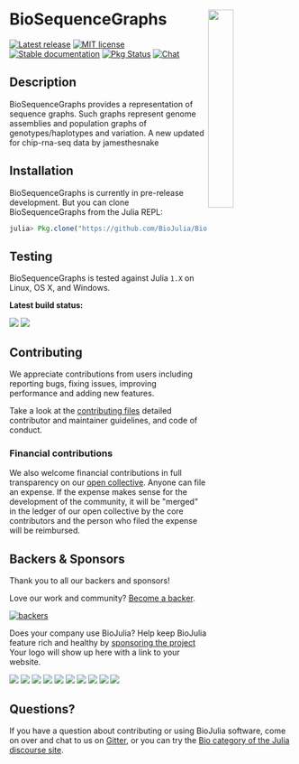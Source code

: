 # <img align="right" src="./sticker.svg" width="30%"> BioSequenceGraphs

[![Latest release](https://img.shields.io/github/release/BioJulia/BioSequenceGraphs.svg)](https://github.com/BioJulia/BioSequenceGraphs/releases/latest)
[![MIT license](https://img.shields.io/badge/license-MIT-green.svg)](https://github.com/BioJulia/BioSequenceGraphs.jl/blob/master/LICENSE) 
[![Stable documentation](https://img.shields.io/badge/docs-stable-blue.svg)](https://biojulia.github.io/BioSequenceGraphs/stable)
[![Pkg Status](http://www.repostatus.org/badges/latest/wip.svg)](http://www.repostatus.org/#wip)
[![Chat](https://img.shields.io/gitter/room/BioJulia/BioSequenceGraphs.svg)](https://gitter.im/BioJulia/BioSequenceGraphs)


## Description

BioSequenceGraphs provides a representation of sequence graphs.
Such graphs represent genome assemblies and population graphs of
genotypes/haplotypes and variation. A new updated for chip-rna-seq data by jamesthesnake


## Installation

BioSequenceGraphs is currently in pre-release development.
But you can clone BioSequenceGraphs from the Julia REPL:

```julia
julia> Pkg.clone("https://github.com/BioJulia/BioSequenceGraphs.git")
```


## Testing

BioSequenceGraphs is tested against Julia `1.X` on Linux, OS X, and Windows.

**Latest build status:**

[![](https://travis-ci.com/BioJulia/BioSequenceGraphs.svg?branch=master)](https://travis-ci.com/BioJulia/BioSequenceGraphs)
[![](https://ci.appveyor.com/api/projects/status/fp8lv0bfdblf5aki?svg=true)](https://ci.appveyor.com/project/BenJWard/biosequencegraphs)



## Contributing

We appreciate contributions from users including reporting bugs, fixing
issues, improving performance and adding new features.

Take a look at the [contributing files](https://github.com/BioJulia/Contributing)
detailed contributor and maintainer guidelines, and code of conduct.


### Financial contributions

We also welcome financial contributions in full transparency on our
[open collective](https://opencollective.com/biojulia).
Anyone can file an expense. If the expense makes sense for the development
of the community, it will be "merged" in the ledger of our open collective by
the core contributors and the person who filed the expense will be reimbursed.


## Backers & Sponsors

Thank you to all our backers and sponsors!

Love our work and community? [Become a backer](https://opencollective.com/biojulia#backer).

[![backers](https://opencollective.com/biojulia/backers.svg?width=890)](https://opencollective.com/biojulia#backers)

Does your company use BioJulia? Help keep BioJulia feature rich and healthy by
[sponsoring the project](https://opencollective.com/biojulia#sponsor)
Your logo will show up here with a link to your website.

[![](https://opencollective.com/biojulia/sponsor/0/avatar.svg)](https://opencollective.com/biojulia/sponsor/0/website)
[![](https://opencollective.com/biojulia/sponsor/1/avatar.svg)](https://opencollective.com/biojulia/sponsor/1/website)
[![](https://opencollective.com/biojulia/sponsor/2/avatar.svg)](https://opencollective.com/biojulia/sponsor/2/website)
[![](https://opencollective.com/biojulia/sponsor/3/avatar.svg)](https://opencollective.com/biojulia/sponsor/3/website)
[![](https://opencollective.com/biojulia/sponsor/4/avatar.svg)](https://opencollective.com/biojulia/sponsor/4/website)
[![](https://opencollective.com/biojulia/sponsor/5/avatar.svg)](https://opencollective.com/biojulia/sponsor/5/website)
[![](https://opencollective.com/biojulia/sponsor/6/avatar.svg)](https://opencollective.com/biojulia/sponsor/6/website)
[![](https://opencollective.com/biojulia/sponsor/7/avatar.svg)](https://opencollective.com/biojulia/sponsor/7/website)
[![](https://opencollective.com/biojulia/sponsor/8/avatar.svg)](https://opencollective.com/biojulia/sponsor/8/website)
[![](https://opencollective.com/biojulia/sponsor/9/avatar.svg)](https://opencollective.com/biojulia/sponsor/9/website)


## Questions?

If you have a question about contributing or using BioJulia software, come
on over and chat to us on [Gitter](https://gitter.im/BioJulia/General), or you can try the
[Bio category of the Julia discourse site](https://discourse.julialang.org/c/domain/bio).
